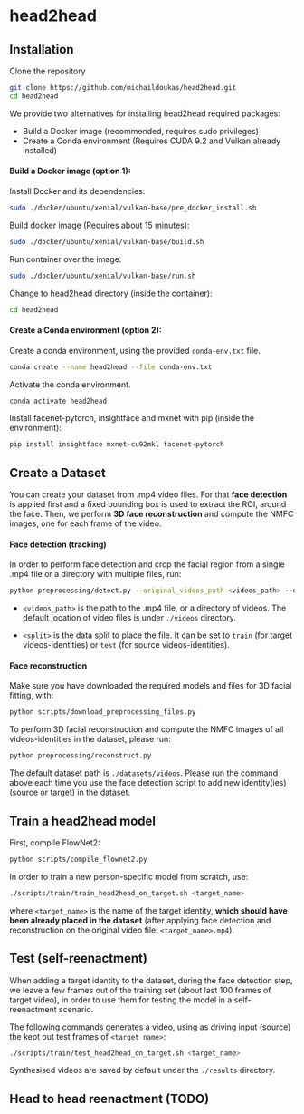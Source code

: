 # head2head

## Installation

Clone the repository
```bash
git clone https://github.com/michaildoukas/head2head.git
cd head2head
```

We provide two alternatives for installing head2head required packages:
- Build a Docker image (recommended, requires sudo privileges)
- Create a Conda environment (Requires CUDA 9.2 and Vulkan already installed)

#### Build a Docker image (option 1):
Install Docker and its dependencies:
```bash
sudo ./docker/ubuntu/xenial/vulkan-base/pre_docker_install.sh
```
Build docker image (Requires about 15 minutes):
```bash
sudo ./docker/ubuntu/xenial/vulkan-base/build.sh
```
Run container over the image:
```bash
sudo ./docker/ubuntu/xenial/vulkan-base/run.sh
```
Change to head2head directory (inside the container):
```bash
cd head2head
```

#### Create a Conda environment (option 2):
Create a conda environment, using the provided ```conda-env.txt``` file.
```bash
conda create --name head2head --file conda-env.txt
```
Activate the conda environment.
```bash
conda activate head2head
```
Install facenet-pytorch, insightface and mxnet with pip (inside the environment):
```bash
pip install insightface mxnet-cu92mkl facenet-pytorch
```

## Create a Dataset

You can create your dataset from .mp4 video files. For that **face detection** is applied first and a fixed bounding box is used to extract the ROI, around the face. Then, we perform **3D face reconstruction** and compute the NMFC images, one for each frame of the video.

#### Face detection (tracking)

In order to perform face detection and crop the facial region from a single .mp4 file or a directory with multiple files, run:

```bash
python preprocessing/detect.py --original_videos_path <videos_path> --default_split <split>
```

- ```<videos_path>``` is the path to the .mp4 file, or a directory of videos. The default location of video files is under ```./videos``` directory.

- ```<split>``` is the data split to place the file. It can be set to ```train``` (for target videos-identities) or ```test``` (for source videos-identities).

#### Face reconstruction

Make sure you have downloaded the required models and files for 3D facial fitting, with:

```bash
python scripts/download_preprocessing_files.py
```

To perform 3D facial reconstruction and compute the NMFC images of all videos-identities in the dataset, please run:

```bash
python preprocessing/reconstruct.py
```

The default dataset path is ```./datasets/videos```. Please run the command above each time you use the face detection script to add new identity(ies) (source or target) in the dataset.

## Train a head2head model

First, compile FlowNet2:
```bash
python scripts/compile_flownet2.py
```

In order to train a new person-specific model from scratch, use:

```bash
./scripts/train/train_head2head_on_target.sh <target_name>
```

where ```<target_name>``` is the name of the target identity, **which should have been already placed in the dataset** (after applying face detection and reconstruction on the original video file: ```<target_name>.mp4```).

## Test (self-reenactment)

When adding a target identity to the dataset, during the face detection step, we leave a few frames out of the training set (about last 100 frames of target video), in order to use them for testing the model in a self-reenactment scenario.

The following commands generates a video, using as driving input (source) the kept out test frames of ```<target_name>```:

```bash
./scripts/train/test_head2head_on_target.sh <target_name>
```

Synthesised videos are saved by default under the ```./results``` directory.

## Head to head reenactment (TODO)
